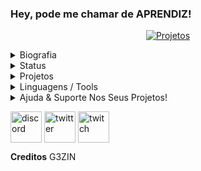 
### Hey, pode me chamar de APRENDIZ!

<p align="center">
<a href="https://github.com/Code-Building/ImGuiBuilder" target="blank"><img align="center" src="https://img.shields.io/badge/-Code Building (IGB) -f5ab00?style=for-the-badge&labelColor=7CB342" alt="Projetos"/></a>
</p>

<details>
<summary>Biografia</summary>
  <p align="center"> <img src="https://avatars.githubusercontent.com/u/38929104?s=460&u=3699d778bce6788236fb770836f035d1ed68b912&v=4" height="200" width="200" />
  
━━━━━━━━━━━━━━━━━━━━━━━━━━━━━━━━━━━━━━━━━━━━━━━━━━━━━━━━━━━
  > Sou o Guilherme Lima Araujo, entrei no mundo da programação com 16 anos mas só me envolvi realmente com 17 estudando c++ voltado a game hacking, mas ultimamente estou focado na comunidade golang

</details> 

<details>
<summary>Status</summary>
  <p style="text-align: center;"align="center"><p style="text-align: center;"align="center"><a href="https://github.com/apr3ndi5"><img align="center" src="https://github-readme-stats.vercel.app/api?username=apr3ndi5&show_icons=true&include_all_commits=true&show_icons=true&theme=tokyonight" alt="Aprendiz stats" /></a></p>
  <p style="text-align: center;"align="center"><a href="https://github.com/apr3ndi5?tab=repositories"><img align="center" src="https://github-readme-stats.vercel.app/api/top-langs/?username=apr3ndi5&layout=compact&show_icons=true&theme=tokyonight" /></a></p>
</details>  

<details>
<summary>Projetos</summary>

 
| Projetos | Tags |
| --- | --- |
| [**Logitech-CVE**](https://github.com/apr3ndi5/Logitech-CVE) | <img src="https://img.shields.io/badge/-GOLang-16bdfa">|
| [**File Binder**](https://github.com/apr3ndi5/File-Binder) | <img src="https://img.shields.io/badge/-GOLang-16bdfa">|

</details>  

<details>
  <summary>Linguagens / Tools</summary>

   ━━━━━━━━━━━━━━━━━━━━━━━━━━━━━━━━━━━━━━━━━━━━━

> - 🧪 | Atualmente faço minhas ferramentas pelo sistema operacional Windows e Linux 

> - 💬 | Entre em contato comigo pelo Discord: ᵖˣAPRENDIZ47.CB#4488

<img src="https://komarev.com/ghpvc/?username=apr3ndi5&color=000001" alt="G3" /> </p>

<img src="https://user-images.githubusercontent.com/65877801/111003777-85d28000-8366-11eb-945a-b9a4b88b1059.png" height="25px" width="30px"/> <img src="https://img.shields.io/badge/-GOLang-16bdfa">

 <img src="https://seeklogo.com/images/C/c-sharp-c-logo-02F17714BA-seeklogo.com.png" height="20px" width="20px"/>  <img src="https://img.shields.io/badge/-CSharp-8816fa">

</details>

<details>
  <summary>Ajuda & Suporte Nos Seus Projetos!</summary>
  <p align="center"> <img src="https://cdn.discordapp.com/icons/555937281748500504/e515541bb715a2049c969531e94f6f2e.png?size=2048" height="200" width="200" />
  
━━━━━━━━━━━━━━━━━━━━━━━━━━━━━━━━━━━━━━━━━━━━━━━━━━━━━━━━━━━

<p align="center">
<a href="https://codebuilding.org/" target="blank"><img align="center" src="https://img.shields.io/badge/-Code Building-ff0000?style=for-the-badge&labelColor=7CB342" alt="CB"></a>
</p>

 </details>
 
 <a href="discord.gg/projetox" target="blank"><img align="center" src="https://simpleicons.org/icons/discord.svg" alt="discord" height="50" width="50"/></a>
<a href="https://twitter.com/@not" target="blank"><img align="center" src="https://simpleicons.org/icons/twitter.svg" alt="twitter" height="50" width="50"/></a>
<a href="https://twitch.tv/yg3zzing" target="blank"><img align="center" src="https://simpleicons.org/icons/twitch.svg" alt="twitch" height="50" width="50"/></a>

**Creditos** G3ZIN
